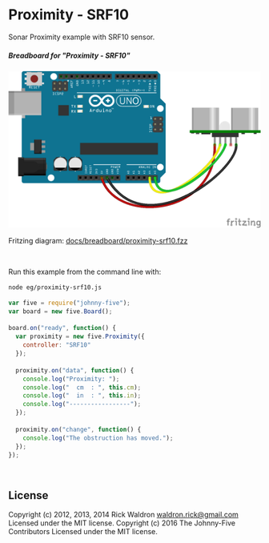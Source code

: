 <!--remove-start-->

# Proximity - SRF10

<!--remove-end-->


Sonar Proximity example with SRF10 sensor.





##### Breadboard for "Proximity - SRF10"



![docs/breadboard/proximity-srf10.png](breadboard/proximity-srf10.png)<br>

Fritzing diagram: [docs/breadboard/proximity-srf10.fzz](breadboard/proximity-srf10.fzz)

&nbsp;




Run this example from the command line with:
```bash
node eg/proximity-srf10.js
```


```javascript
var five = require("johnny-five");
var board = new five.Board();

board.on("ready", function() {
  var proximity = new five.Proximity({
    controller: "SRF10"
  });

  proximity.on("data", function() {
    console.log("Proximity: ");
    console.log("  cm  : ", this.cm);
    console.log("  in  : ", this.in);
    console.log("-----------------");
  });

  proximity.on("change", function() {
    console.log("The obstruction has moved.");
  });
});

```








&nbsp;

<!--remove-start-->

## License
Copyright (c) 2012, 2013, 2014 Rick Waldron <waldron.rick@gmail.com>
Licensed under the MIT license.
Copyright (c) 2016 The Johnny-Five Contributors
Licensed under the MIT license.

<!--remove-end-->
